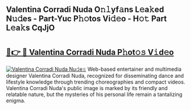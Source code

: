 ## Valentina Corradi Nuda O𝚗𝚕yf𝚊ns L𝚎a𝚔ed N𝚞𝚍es - Part-Yuc P𝚑𝚘tos Vi𝚍𝚎o - H𝚘𝚝 Part L𝚎a𝚔s CqJjO

# <h2><a href="http://kfc4zh.oniu.top/?m=Valentina+Corradi+Nuda">🔗👉 🔴 Valentina Corradi Nuda P𝚑ot𝚘𝚜 V𝚒d𝚎o</a></h2>

[![Valentina Corradi Nuda Nu𝚍e𝚜](https://i.imgur.com/0qMVB7G.gif)](http://kfc4zh.oniu.top/?m=Valentina+Corradi+Nuda)
Web-based entertainer and multimedia designer Valentina Corradi Nuda, recognized for disseminating dance and lifestyle knowledge through trending choreographies and compact videos. Valentina Corradi Nuda's public image is marked by its friendly and relatable nature, but the mysteries of his personal life remain a tantalizing enigma.  

